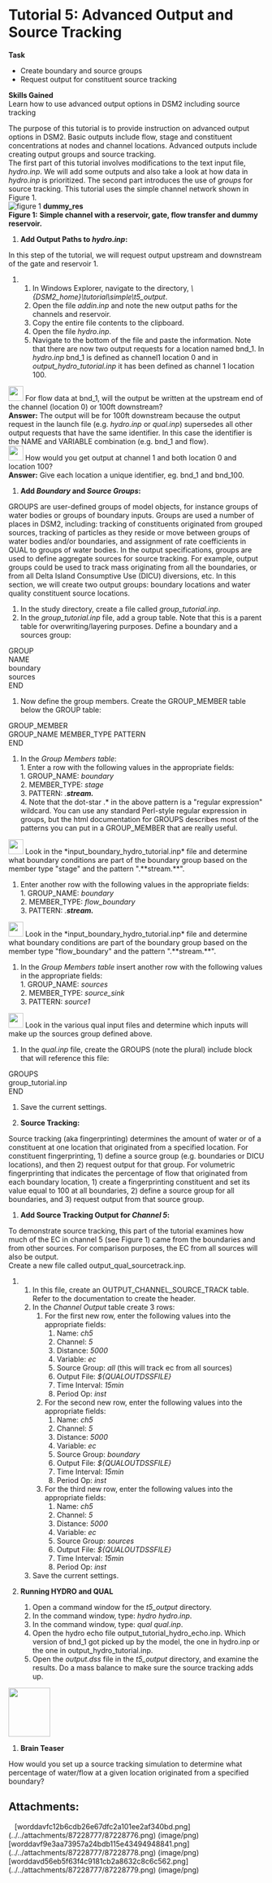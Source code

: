 # Tutorial 5: Advanced Output and Source Tracking

**Task**

-   Create boundary and source groups
-   Request output for constituent source tracking

  
**Skills Gained**  
Learn how to use advanced output options in DSM2 including source
tracking

  
  
The purpose of this tutorial is to provide instruction on advanced
output options in DSM2. Basic outputs include flow, stage and
constituent concentrations at nodes and channel locations. Advanced
outputs include creating output groups and source tracking.  
The first part of this tutorial involves modifications to the text input
file, *hydro.inp*. We will add some outputs and also take a look at how
data in *hydro.inp* is prioritized. The second part introduces the use
of *groups* for source tracking. This tutorial uses the simple channel
network shown in Figure 1.  
![figure 1](../attachments/87228777/87228779.png)
**dummy_res**  
**Figure 1:** **Simple channel with a reservoir, gate, flow transfer and
dummy reservoir.**  
  
  
  
  
  

1.  **Add Output Paths to *hydro.inp*:**

In this step of the tutorial, we will request output upstream and
downstream of the gate and reservoir 1.

1.  1.  In Windows Explorer, navigate to the directory,
        *\\{DSM2_home}\tutorial\simple\t5_output*.
    2.  Open the file *addin.inp* and note the new output paths for the
        channels and reservoir.
    3.  Copy the entire file contents to the clipboard.
    4.  Open the file *hydro.inp*.
    5.  Navigate to the bottom of the file and paste the information.
        Note that there are now two output requests for a location named
        bnd_1. In *hydro.inp* bnd_1 is defined as channel1 location 0
        and in *output_hydro_tutorial.inp* it has been defined as
        channel 1 location 100.

<img src=../../attachments/87228777/87228778.png width="29" height="29"/> For
flow data at bnd_1, will the output be written at the upstream end of
the channel (location 0) or 100ft downstream?  
**Answer:** The output will be for 100ft downstream because the output
request in the launch file (e.g. *hydro.inp* or *qual.inp*) supersedes
all other output requests that have the same identifier. In this case
the identifier is the NAME and VARIABLE combination (e.g. bnd_1 and
flow).  
<img src="../../attachments/87228777/87228778.png" width="29" height="29" />
 How
would you get output at channel 1 and both location 0 and location
100?  
**Answer:** Give each location a unique identifier, eg. bnd_1 and
bnd_100.

  
  

1.  **Add *Boundary* and *Source Groups*:**

GROUPS are user-defined groups of model objects, for instance groups of
water bodies or groups of boundary inputs. Groups are used a number of
places in DSM2, including: tracking of constituents originated from
grouped sources, tracking of particles as they reside or move between
groups of water bodies and/or boundaries, and assignment of rate
coefficients in QUAL to groups of water bodies. In the output
specifications, groups are used to define aggregate sources for source
tracking. For example, output groups could be used to track mass
originating from all the boundaries, or from all Delta Island
Consumptive Use (DICU) diversions, etc. In this section, we will create
two output groups: boundary locations and water quality constituent
source locations.

1.  In the study directory, create a file called
        *group_tutorial.inp*.
2.  In the *group_tutorial.inp* file, add a group table. Note that
        this is a parent table for overwriting/layering purposes. Define
        a boundary and a sources group:

GROUP  
NAME  
boundary  
sources  
END

1.  Now define the group members. Create the GROUP_MEMBER table
        below the GROUP table:

GROUP_MEMBER  
GROUP_NAME MEMBER_TYPE PATTERN  
END

1.  In the *Group Members* *table*:<BR>
        1.  Enter a row with the following values in the appropriate
            fields:<BR>
            1.  GROUP_NAME: *boundary*<BR>
            2.  MEMBER_TYPE: *stage*<BR>
            3.  PATTERN: *.**stream.***<BR>
            4.  Note that the dot-star .\* in the above pattern is a
                "regular expression" wildcard. You can use any standard
                Perl-style regular expression in groups, but the html
                documentation for GROUPS describes most of the patterns
                you can put in a GROUP_MEMBER that are really useful.<BR>

<img src="../../attachments/87228777/87228778.png" width="29" height="29" />
Look in the *input_boundary_hydro_tutorial.inp* file and determine what
boundary conditions are part of the boundary group based on the member
type "stage" and the pattern ".**stream.**".

1.  Enter another row with the following values in the
        appropriate fields:<BR>
        1.  GROUP_NAME: *boundary*<BR>
        2.  MEMBER_TYPE: *flow_boundary*<BR>
        3.  PATTERN: *.**stream.***<BR>

<img src="../../attachments/87228777/87228778.png" width="29" height="29" />
Look in the *input_boundary_hydro_tutorial.inp* file and determine what
boundary conditions are part of the boundary group based on the member
type "flow_boundary" and the pattern ".**stream.**".

1.  In the *Group Members* *table* insert another row with the
        following values in the appropriate fields:<BR>
        1.  GROUP_NAME: *sources*<BR>
        2.  MEMBER_TYPE: *source_sink*<BR>
        3.  PATTERN: *source1*<BR>

<img src="../../attachments/87228777/87228778.png" width="29" height="29" />
Look in the various qual input files and determine which inputs will
make up the sources group defined above.

1.  In the *qual.inp* file, create the GROUPS (note the plural)
        include block that will reference this file:

GROUPS  
group_tutorial.inp  
END

1.  Save the current settings.

  

1.  **Source Tracking:**

Source tracking (aka fingerprinting) determines the amount of water or
of a constituent at one location that originated from a specified
location. For constituent fingerprinting, 1) define a source group (e.g.
boundaries or DICU locations), and then 2) request output for that
group. For volumetric fingerprinting that indicates the percentage of
flow that originated from each boundary location, 1) create a
fingerprinting constituent and set its value equal to 100 at all
boundaries, 2) define a source group for all boundaries, and 3) request
output from that source group.  
  

1.  **Add Source Tracking Output for *Channel 5*:**

To demonstrate source tracking, this part of the tutorial examines how
much of the EC in channel 5 (see Figure 1) came from the boundaries and
from other sources. For comparison purposes, the EC from all sources
will also be output.  
Create a new file called output_qual_sourcetrack.inp.

1.  1.  In this file, create an OUTPUT_CHANNEL_SOURCE_TRACK table. Refer
        to the documentation to create the header.
    2.  In the *Channel Output* table create 3 rows:
        1.  For the first new row, enter the following values into the
            appropriate fields:
            1.  Name: *ch5*
            2.  Channel: *5*
            3.  Distance: *5000*
            4.  Variable: *ec*
            5.  Source Group: *all* (this will track ec from all
                sources)
            6.  Output File: *${QUALOUTDSSFILE}*
            7.  Time Interval: *15min*
            8.  Period Op: *inst*
        2.  For the second new row, enter the following values into the
            appropriate fields:
            1.  Name: *ch5*
            2.  Channel: *5*
            3.  Distance: *5000*
            4.  Variable: *ec*
            5.  Source Group: *boundary*
            6.  Output File: *${QUALOUTDSSFILE}*
            7.  Time Interval: *15min*
            8.  Period Op: *inst*
        3.  For the third new row, enter the following values into the
            appropriate fields:
            1.  Name: *ch5*
            2.  Channel: *5*
            3.  Distance: *5000*
            4.  Variable: *ec*
            5.  Source Group: *sources*
            6.  Output File: *${QUALOUTDSSFILE}*
            7.  Time Interval: *15min*
            8.  Period Op: *inst*
    3.  Save the current settings.

  

1.  **Running HYDRO and QUAL**
    1.  Open a command window for the *t5_output* directory.
    2.  In the command window, type: *hydro hydro.inp*.
    3.  In the command window, type: *qual qual.inp*.
    4.  Open the hydro echo file output_tutorial_hydro_echo.inp. Which
        version of bnd_1 got picked up by the model, the one in
        hydro.inp or the one in output_hydro_tutorial.inp.
    5.  Open the *output.dss* file in the *t5_output* directory, and
        examine the results. Do a mass balance to make sure the source
        tracking adds up.

<img src="../../attachments/87228777/87228776.png" width="82" height="96" />

1.  **Brain Teaser**

How would you set up a source tracking simulation to determine what
percentage of water/flow at a given location originated from a specified
boundary?

## Attachments:

<img src="../../images/icons/bullet_blue.gif" width="8" height="8" />
[worddavfc12b6cdb26e67dfc2a101ee2af340bd.png](../../attachments/87228777/87228776.png)
(image/png)  
<img src="../../images/icons/bullet_blue.gif" width="8" height="8" />
[worddavf9e3aa73957a24bdb115e43494948841.png](../../attachments/87228777/87228778.png)
(image/png)  
<img src="../../images/icons/bullet_blue.gif" width="8" height="8" />
[worddavd56eb5f63f4c9181cb2a8632c8c6c562.png](../../attachments/87228777/87228779.png)
(image/png)  

